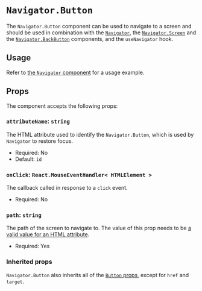 # `Navigator.Button`

The `Navigator.Button` component can be used to navigate to a screen and should be used in combination with the [`Navigator`](/packages/components/src/navigator/navigator/README.md), the [`Navigator.Screen`](/packages/components/src/navigator/navigator-screen/README.md) and the [`Navigator.BackButton`](/packages/components/src/navigator/navigator-back-button/README.md) components, and the `useNavigator` hook.

## Usage

Refer to [the `Navigator` component](/packages/components/src/navigator/navigator/README.md#usage) for a usage example.

## Props

The component accepts the following props:

### `attributeName`: `string`

The HTML attribute used to identify the `Navigator.Button`, which is used by `Navigator` to restore focus.

-   Required: No
-   Default: `id`

### `onClick`: `React.MouseEventHandler< HTMLElement >`

The callback called in response to a `click` event.

-   Required: No

### `path`: `string`

The path of the screen to navigate to. The value of this prop needs to be [a valid value for an HTML attribute](https://html.spec.whatwg.org/multipage/syntax.html#attributes-2).

-   Required: Yes

### Inherited props

`Navigator.Button` also inherits all of the [`Button` props](/packages/components/src/button/README.md#props), except for `href` and `target`.
